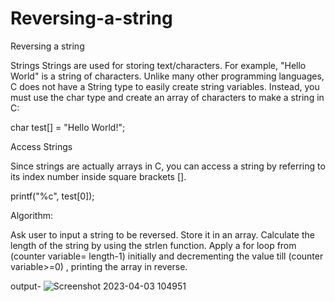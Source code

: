 # Reversing-a-string
Reversing a string

Strings Strings are used for storing text/characters. For example, "Hello World" is a string of characters. Unlike many other programming languages, C does not have a String type to easily create string variables. Instead, you must use the char type and create an array of characters to make a string in C:

char test[] = "Hello World!";

Access Strings

Since strings are actually arrays in C, you can access a string by referring to its index number inside square brackets [].

printf("%c", test[0]);

Algorithm:

Ask user to input a string to be reversed. Store it in an array. Calculate the length of the string by using the strlen function. Apply a for loop from (counter variable= length-1) initially and decrementing the value till (counter variable>=0) , printing the array in reverse.

output-
![Screenshot 2023-04-03 104951](https://user-images.githubusercontent.com/124857711/229418058-0466a5f9-7eb2-4270-a88a-9814c629acbd.png)
